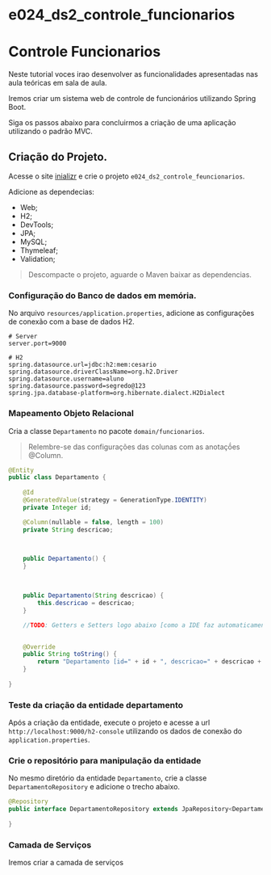 # e024_ds2_controle_funcionarios

# Controle Funcionarios

Neste tutorial voces irao desenvolver as funcionalidades apresentadas nas aula teóricas em sala de aula.

Iremos criar um sistema web de controle de funcionários utilizando Spring Boot.

Siga os passos abaixo para concluirmos a criação de uma aplicação utilizando o padrão MVC.

## Criação do Projeto.

Acesse o site [inializr](https://start.spring.io/) e crie o projeto `e024_ds2_controle_feuncionarios`. 

Adicione as dependecias:
* Web;
* H2;
* DevTools;
* JPA;
* MySQL;
* Thymeleaf;
* Validation;

> Descompacte o projeto, aguarde o Maven baixar as dependencias.

### Configuração do Banco de dados em memória.

No arquivo `resources/application.properties`, adicione as configurações de conexão com a base de dados H2.

```properties
# Server
server.port=9000

# H2
spring.datasource.url=jdbc:h2:mem:cesario
spring.datasource.driverClassName=org.h2.Driver
spring.datasource.username=aluno
spring.datasource.password=segredo@123
spring.jpa.database-platform=org.hibernate.dialect.H2Dialect

```

### Mapeamento Objeto Relacional

Cria a classe `Departamento` no pacote `domain/funcionarios`.

> Relembre-se das configurações das colunas com as anotaçṍes @Column.

```java
@Entity
public class Departamento {
    
    @Id
    @GeneratedValue(strategy = GenerationType.IDENTITY)
    private Integer id;

    @Column(nullable = false, length = 100)
    private String descricao;

    

    public Departamento() {
    }

    

    public Departamento(String descricao) {
        this.descricao = descricao;
    }

    //TODO: Getters e Setters logo abaixo [como a IDE faz automaticamente, deixei o código para voce fazer]


    @Override
    public String toString() {
        return "Departamento [id=" + id + ", descricao=" + descricao + "]";
    }
    
}
```

### Teste da criação da entidade departamento

Após a criação da entidade, execute o projeto e acesse a url `http://localhost:9000/h2-console` utilizando os dados de conexão do `application.properties`.

### Crie o repositório para manipulação da entidade

No mesmo diretório da entidade `Departamento`, crie a classe `DepartamentoRepository` e adicione o trecho abaixo.

```java
@Repository
public interface DepartamentoRepository extends JpaRepository<Departamento, Integer>{
    
}

```

### Camada de Serviços

Iremos criar a camada de serviços
